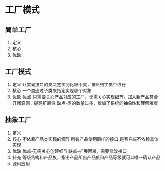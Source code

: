 # 工厂模式
## 简单工厂
1. 定义
2. 核心
3. 优缺
## 工厂模式
1. 定义
让实现接口的类决定实例化哪个类，推迟到字类中进行
2. 核心
一个类通过子类来指定实现哪个对象
3. 优缺
优点-只需要关心产品对应的工厂，无需关心实现细节。加入新产品符合开闭原则，提高扩展性
缺点-类的数量过多，增加了系统的抽象性和理解难度
## 抽象工厂
1. 定义
2. 核心
    不依赖产品类实现的细节
    所有产品使用同样的接口,是客户端不依赖具体实现
3. 优缺
    优点-无需关心创建细节
    缺点-扩展困难，需要修改接口
4. 补充
    等级结构和产品族，指出产品所出产品族和产品等级就可以唯一确认产品
5. 源码应用
